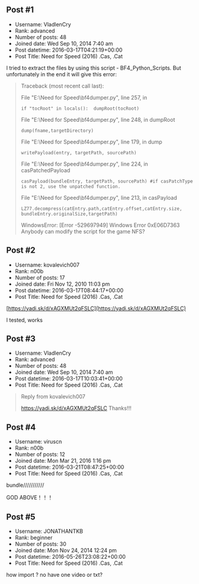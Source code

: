 ## Post #1
- Username: VladlenCry
- Rank: advanced
- Number of posts: 48
- Joined date: Wed Sep 10, 2014 7:40 am
- Post datetime: 2016-03-17T04:21:19+00:00
- Post Title: Need for Speed (2016) .Cas, .Cat

I tried to extract the files by using this script - BF4_Python_Scripts. But unfortunately in the end it will give this error:

> Traceback (most recent call last):
>
>   File "E:\Need for Speed\bf4dumper.py", line 257, in <module>
>
>     if "tocRoot" in locals():  dumpRoot(tocRoot)
>
>   File "E:\Need for Speed\bf4dumper.py", line 248, in dumpRoot
>
>     dump(fname,targetDirectory)
>
>   File "E:\Need for Speed\bf4dumper.py", line 179, in dump
>
>     writePayload(entry, targetPath, sourcePath)
>
>   File "E:\Need for Speed\bf4dumper.py", line 224, in casPatchedPayload
>
>     casPayload(bundleEntry, targetPath, sourcePath) #if casPatchType is not 2, use the unpatched function.
>
>   File "E:\Need for Speed\bf4dumper.py", line 213, in casPayload
>
>     LZ77.decompress(catEntry.path,catEntry.offset,catEntry.size, bundleEntry.originalSize,targetPath)
>
> WindowsError: [Error -529697949] Windows Error 0xE06D7363
Anybody can modify the script for the game NFS?
## Post #2
- Username: kovalevich007
- Rank: n00b
- Number of posts: 17
- Joined date: Fri Nov 12, 2010 11:03 pm
- Post datetime: 2016-03-17T08:44:17+00:00
- Post Title: Need for Speed (2016) .Cas, .Cat

[https://yadi.sk/d/xAGXMUt2qFSLC](https://yadi.sk/d/xAGXMUt2qFSLC)

I tested, works
## Post #3
- Username: VladlenCry
- Rank: advanced
- Number of posts: 48
- Joined date: Wed Sep 10, 2014 7:40 am
- Post datetime: 2016-03-17T10:03:41+00:00
- Post Title: Need for Speed (2016) .Cas, .Cat

> Reply from kovalevich007
>
> https://yadi.sk/d/xAGXMUt2qFSLC
Thanks!!!
## Post #4
- Username: viruscn
- Rank: n00b
- Number of posts: 12
- Joined date: Mon Mar 21, 2016 1:16 pm
- Post datetime: 2016-03-21T08:47:25+00:00
- Post Title: Need for Speed (2016) .Cas, .Cat

bundle///////////


GOD ABOVE！！！
## Post #5
- Username: JONATHANTKB
- Rank: beginner
- Number of posts: 30
- Joined date: Mon Nov 24, 2014 12:24 pm
- Post datetime: 2016-05-26T23:08:22+00:00
- Post Title: Need for Speed (2016) .Cas, .Cat

how import ? no have one video or txt?
